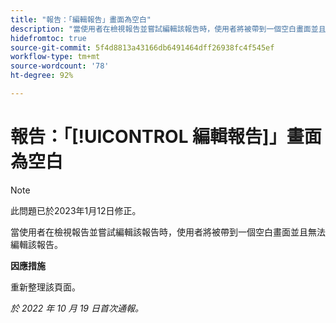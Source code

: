 ```yaml
---
title: "報告：「編輯報告」畫面為空白"
description: "當使用者在檢視報告並嘗試編輯該報告時，使用者將被帶到一個空白畫面並且無法編輯該報告。"
hidefromtoc: true
source-git-commit: 5f4d8813a43166db6491464dff26938fc4f545ef
workflow-type: tm+mt
source-wordcount: '78'
ht-degree: 92%

---
```



# 報告：「[!UICONTROL 編輯報告]」畫面為空白

>[!NOTE]
>
>此問題已於2023年1月12日修正。

當使用者在檢視報告並嘗試編輯該報告時，使用者將被帶到一個空白畫面並且無法編輯該報告。

**因應措施**

重新整理該頁面。

_於 2022 年 10 月 19 日首次通報。_


